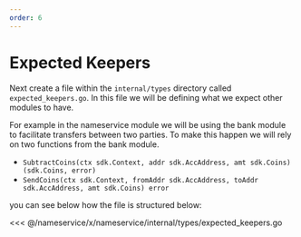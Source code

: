 ```yaml
---
order: 6
---
```


# Expected Keepers

Next create a file within the `internal/types` directory called `expected_keepers.go`. In this file we will be defining what we expect other modules to have.

For example in the nameservice module we will be using the bank module to facilitate transfers between two parties. To make this happen we will rely on two functions from the bank module.

- `SubtractCoins(ctx sdk.Context, addr sdk.AccAddress, amt sdk.Coins) (sdk.Coins, error)`
- `SendCoins(ctx sdk.Context, fromAddr sdk.AccAddress, toAddr sdk.AccAddress, amt sdk.Coins) error`

you can see below how the file is structured below:

<<< @/nameservice/x/nameservice/internal/types/expected_keepers.go
